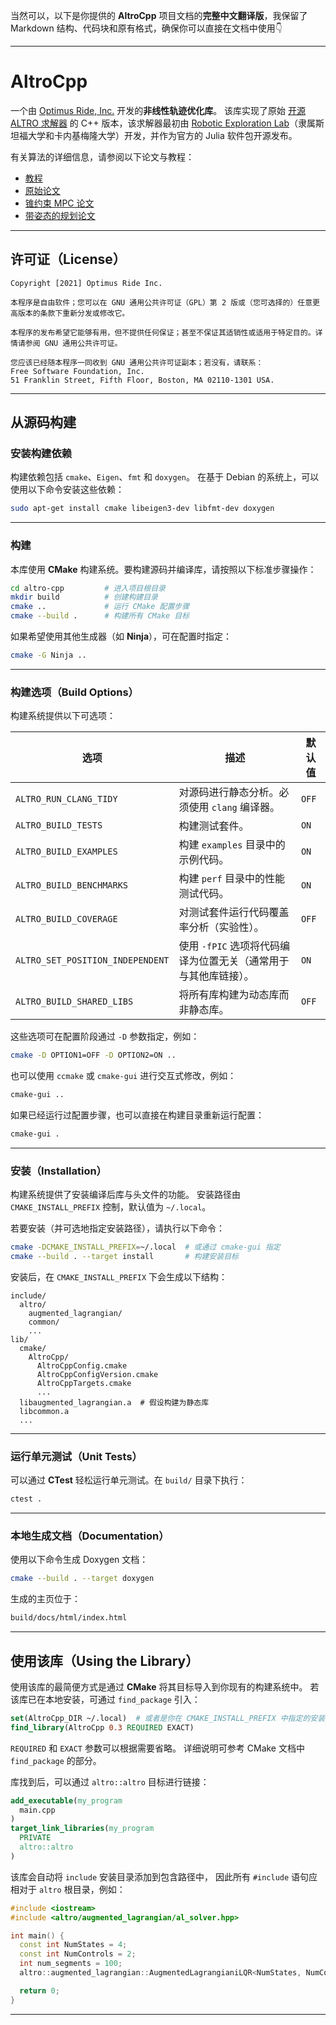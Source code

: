 当然可以，以下是你提供的 **AltroCpp** 项目文档的**完整中文翻译版**，我保留了 Markdown 结构、代码块和原有格式，确保你可以直接在文档中使用👇

---

# AltroCpp

一个由 [Optimus Ride, Inc.](https://www.optimusride.com/) 开发的**非线性轨迹优化库**。
该库实现了原始 [开源 ALTRO 求解器](https://github.com/RoboticExplorationLab/Altro.jl) 的 C++ 版本，该求解器最初由 [Robotic Exploration Lab](https://roboticexplorationlab.org/)（隶属斯坦福大学和卡内基梅隆大学）开发，并作为官方的 Julia 软件包开源发布。

有关算法的详细信息，请参阅以下论文与教程：

* [教程](https://bjack205.github.io/papers/AL_iLQR_Tutorial.pdf)
* [原始论文](https://roboticexplorationlab.org/papers/altro-iros.pdf)
* [锥约束 MPC 论文](https://roboticexplorationlab.org/papers/ALTRO_MPC.pdf)
* [带姿态的规划论文](https://roboticexplorationlab.org/papers/planning_with_attitude.pdf)

---

## 许可证（License）

```
Copyright [2021] Optimus Ride Inc.

本程序是自由软件；您可以在 GNU 通用公共许可证（GPL）第 2 版或（您可选择的）任意更高版本的条款下重新分发或修改它。

本程序的发布希望它能够有用，但不提供任何保证；甚至不保证其适销性或适用于特定目的。详情请参阅 GNU 通用公共许可证。

您应该已经随本程序一同收到 GNU 通用公共许可证副本；若没有，请联系：
Free Software Foundation, Inc.
51 Franklin Street, Fifth Floor, Boston, MA 02110-1301 USA.
```

---

## 从源码构建

### 安装构建依赖

构建依赖包括 `cmake`、`Eigen`、`fmt` 和 `doxygen`。
在基于 Debian 的系统上，可以使用以下命令安装这些依赖：

```bash
sudo apt-get install cmake libeigen3-dev libfmt-dev doxygen
```

---

### 构建

本库使用 **CMake** 构建系统。要构建源码并编译库，请按照以下标准步骤操作：

```bash
cd altro-cpp         # 进入项目根目录
mkdir build          # 创建构建目录
cmake ..             # 运行 CMake 配置步骤
cmake --build .      # 构建所有 CMake 目标
```

如果希望使用其他生成器（如 **Ninja**），可在配置时指定：

```bash
cmake -G Ninja ..
```

---

### 构建选项（Build Options）

构建系统提供以下可选项：

| 选项                               | 描述                                   | 默认值   |
| -------------------------------- | ------------------------------------ | ----- |
| `ALTRO_RUN_CLANG_TIDY`           | 对源码进行静态分析。必须使用 `clang` 编译器。          | `OFF` |
| `ALTRO_BUILD_TESTS`              | 构建测试套件。                              | `ON`  |
| `ALTRO_BUILD_EXAMPLES`           | 构建 `examples` 目录中的示例代码。              | `ON`  |
| `ALTRO_BUILD_BENCHMARKS`         | 构建 `perf` 目录中的性能测试代码。                | `ON`  |
| `ALTRO_BUILD_COVERAGE`           | 对测试套件运行代码覆盖率分析（实验性）。                 | `OFF` |
| `ALTRO_SET_POSITION_INDEPENDENT` | 使用 `-fPIC` 选项将代码编译为位置无关（通常用于与其他库链接）。 | `ON`  |
| `ALTRO_BUILD_SHARED_LIBS`        | 将所有库构建为动态库而非静态库。                     | `OFF` |

这些选项可在配置阶段通过 `-D` 参数指定，例如：

```bash
cmake -D OPTION1=OFF -D OPTION2=ON ..
```

也可以使用 `ccmake` 或 `cmake-gui` 进行交互式修改，例如：

```bash
cmake-gui ..
```

如果已经运行过配置步骤，也可以直接在构建目录重新运行配置：

```bash
cmake-gui .
```

---

### 安装（Installation）

构建系统提供了安装编译后库与头文件的功能。
安装路径由 `CMAKE_INSTALL_PREFIX` 控制，默认值为 `~/.local`。

若要安装（并可选地指定安装路径），请执行以下命令：

```bash
cmake -DCMAKE_INSTALL_PREFIX=~/.local  # 或通过 cmake-gui 指定
cmake --build . --target install       # 构建安装目标
```

安装后，在 `CMAKE_INSTALL_PREFIX` 下会生成以下结构：

```
include/
  altro/
    augmented_lagrangian/
    common/
    ...
lib/
  cmake/
    AltroCpp/
      AltroCppConfig.cmake
      AltroCppConfigVersion.cmake
      AltroCppTargets.cmake
      ...
  libaugmented_lagrangian.a  # 假设构建为静态库
  libcommon.a
  ...
```

---

### 运行单元测试（Unit Tests）

可以通过 **CTest** 轻松运行单元测试。在 `build/` 目录下执行：

```bash
ctest .
```

---

### 本地生成文档（Documentation）

使用以下命令生成 Doxygen 文档：

```bash
cmake --build . --target doxygen
```

生成的主页位于：

```bash
build/docs/html/index.html
```

---

## 使用该库（Using the Library）

使用该库的最简便方式是通过 **CMake** 将其目标导入到你现有的构建系统中。
若该库已在本地安装，可通过 `find_package` 引入：

```cmake
set(AltroCpp_DIR ~/.local)  # 或者是你在 CMAKE_INSTALL_PREFIX 中指定的安装路径
find_library(AltroCpp 0.3 REQUIRED EXACT)
```

`REQUIRED` 和 `EXACT` 参数可以根据需要省略。
详细说明可参考 CMake 文档中 `find_package` 的部分。

库找到后，可以通过 `altro::altro` 目标进行链接：

```cmake
add_executable(my_program
  main.cpp
)
target_link_libraries(my_program
  PRIVATE
  altro::altro
)
```

该库会自动将 `include` 安装目录添加到包含路径中，
因此所有 `#include` 语句应相对于 `altro` 根目录，例如：

```cpp
#include <iostream>
#include <altro/augmented_lagrangian/al_solver.hpp>

int main() {
  const int NumStates = 4;
  const int NumControls = 2;
  int num_segments = 100;
  altro::augmented_lagrangian::AugmentedLagrangianiLQR<NumStates, NumControls> solver(num_segments);

  return 0;
}
```

---

